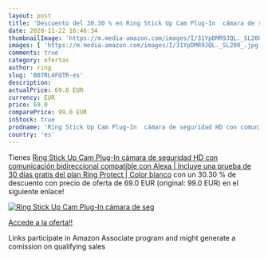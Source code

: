 ```yaml
---
layout: post
title: 'Descuento del 30.30 % en Ring Stick Up Cam Plug-In  cámara de seg'
date: 2020-11-22 16:46:34
thumbnailImage: 'https://m.media-amazon.com/images/I/31YpDMR9JQL._SL200_.jpg'
images: [ 'https://m.media-amazon.com/images/I/31YpDMR9JQL._SL200_.jpg' ]
comments: true
category: ofertas
author: ring
slug: 'B07RL4FQTR-es'
description:
actualPrice: 69.0 EUR
currency: EUR
price: 69.0
comparePrice: 99.0 EUR
inStock: true
prodname: 'Ring Stick Up Cam Plug-In  cámara de seguridad HD con comunicación bidireccional  compatible con Alexa | Incluye una prueba de 30 días gratis del plan Ring Protect | Color blanco'
country: 'es'
---
```


Tienes [Ring Stick Up Cam Plug-In  cámara de seguridad HD con comunicación bidireccional  compatible con Alexa | Incluye una prueba de 30 días gratis del plan Ring Protect | Color blanco](https://www.amazon.es/dp/B07RL4FQTR/?tag=tolees-21) con un 30.30 % de descuento con precio de oferta de 69.0 EUR (original: 99.0 EUR) en el siguiente enlace!

[![Ring Stick Up Cam Plug-In  cámara de seg](https://m.media-amazon.com/images/I/31YpDMR9JQL._SL200_.jpg)](https://www.amazon.es/dp/B07RL4FQTR/?tag=tolees-21)

[Accede a la oferta!!](https://www.amazon.es/dp/B07RL4FQTR/?tag=tolees-21)

Links participate in Amazon Associate program and might generate a comission on qualifying sales


